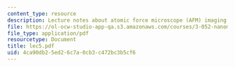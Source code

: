 ```yaml
---
content_type: resource
description: Lecture notes about atomic force microscope (AFM) imaging.
file: https://ol-ocw-studio-app-qa.s3.amazonaws.com/courses/3-052-nanomechanics-of-materials-and-biomaterials-spring-2007/4ca90db25ed26c7a0cb3c472bc3b5cf6_lec5.pdf
file_type: application/pdf
resourcetype: Document
title: lec5.pdf
uid: 4ca90db2-5ed2-6c7a-0cb3-c472bc3b5cf6
---
```

